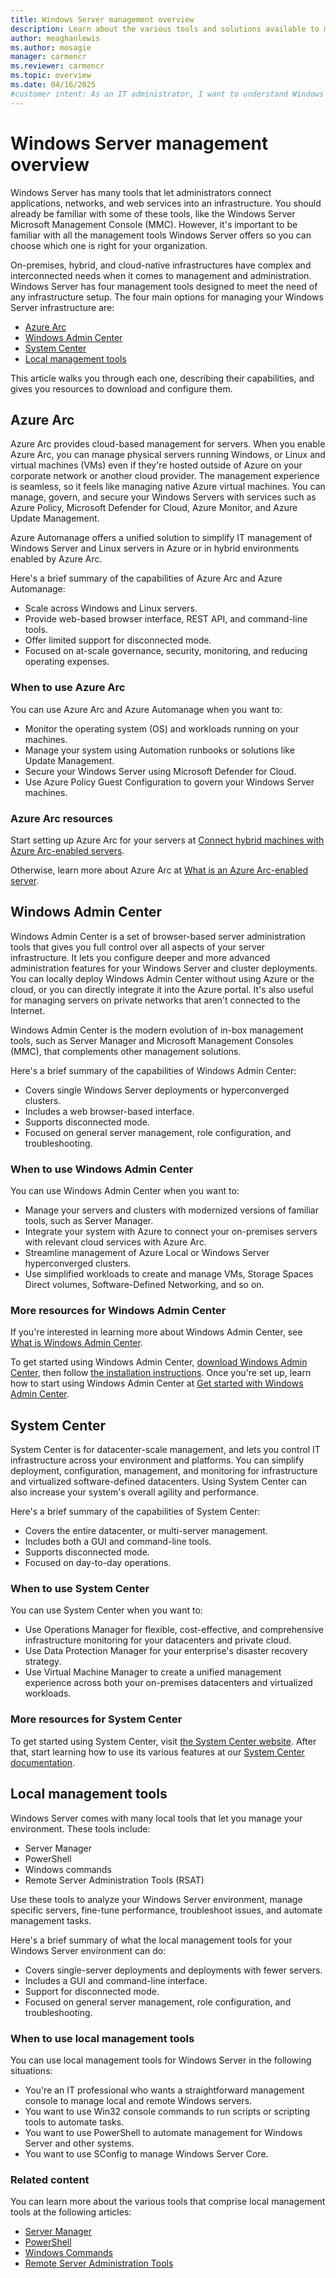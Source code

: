 ```yaml
---
title: Windows Server management overview
description: Learn about the various tools and solutions available to manage Windows Server effectively, including Azure Arc and Windows Admin Center.
author: meaghanlewis
ms.author: mosagie
manager: carmencr
ms.reviewer: carmencr
ms.topic: overview
ms.date: 04/16/2025
#customer intent: As an IT administrator, I want to understand Windows Server management tools so that I can choose the best solution for my organization.
---
```


# Windows Server management overview

Windows Server has many tools that let administrators connect applications, networks, and web services into an infrastructure. You should already be familiar with some of these tools, like the Windows Server Microsoft Management Console (MMC). However, it's important to be familiar with all the management tools Windows Server offers so you can choose which one is right for your organization.

On-premises, hybrid, and cloud-native infrastructures have complex and interconnected needs when it comes to management and administration. Windows Server has four management tools designed to meet the need of any infrastructure setup. The four main options for managing your Windows Server infrastructure are:

- [Azure Arc](#azure-arc)
- [Windows Admin Center](#windows-admin-center)
- [System Center](#system-center)
- [Local management tools](#local-management-tools)

This article walks you through each one, describing their capabilities, and gives you resources to download and configure them.

## Azure Arc

Azure Arc provides cloud-based management for servers. When you enable Azure Arc, you can manage physical servers running Windows, or Linux and virtual machines (VMs) even if they're hosted outside of Azure on your corporate network or another cloud provider. The management experience is seamless, so it feels like managing native Azure virtual machines. You can manage, govern, and secure your Windows Servers with services such as Azure Policy, Microsoft Defender for Cloud, Azure Monitor, and Azure Update Management.

Azure Automanage offers a unified solution to simplify IT management of Windows Server and Linux servers in Azure or in hybrid environments enabled by Azure Arc.

Here's a brief summary of the capabilities of Azure Arc and Azure Automanage:

- Scale across Windows and Linux servers.
- Provide web-based browser interface, REST API, and command-line tools.
- Offer limited support for disconnected mode.
- Focused on at-scale governance, security, monitoring, and reducing operating expenses.

### When to use Azure Arc

You can use Azure Arc and Azure Automanage when you want to:

- Monitor the operating system (OS) and workloads running on your machines.
- Manage your system using Automation runbooks or solutions like Update Management.
- Secure your Windows Server using Microsoft Defender for Cloud.
- Use Azure Policy Guest Configuration to govern your Windows Server machines.

### Azure Arc resources

Start setting up Azure Arc for your servers at [Connect hybrid machines with Azure Arc-enabled servers](/azure/azure-arc/servers/learn/quick-enable-hybrid-vm).

Otherwise, learn more about Azure Arc at [What is an Azure Arc-enabled server](/azure/azure-arc/servers/overview).

## Windows Admin Center

Windows Admin Center is a set of browser-based server administration tools that gives you full control over all aspects of your server infrastructure. It lets you configure deeper and more advanced administration features for your Windows Server and cluster deployments. You can locally deploy Windows Admin Center without using Azure or the cloud, or you can directly integrate it into the Azure portal. It's also useful for managing servers on private networks that aren't connected to the Internet.

Windows Admin Center is the modern evolution of in-box management tools, such as Server Manager and Microsoft Management Consoles (MMC), that complements other management solutions.

Here's a brief summary of the capabilities of Windows Admin Center:

- Covers single Windows Server deployments or hyperconverged clusters.
- Includes a web browser-based interface.
- Supports disconnected mode.
- Focused on general server management, role configuration, and troubleshooting.

### When to use Windows Admin Center

You can use Windows Admin Center when you want to:

- Manage your servers and clusters with modernized versions of familiar tools, such as Server Manager.
- Integrate your system with Azure to connect your on-premises servers with relevant cloud services with Azure Arc.
- Streamline management of Azure Local or Windows Server hyperconverged clusters.
- Use simplified workloads to create and manage VMs, Storage Spaces Direct volumes, Software-Defined Networking, and so on.

### More resources for Windows Admin Center

If you're interested in learning more about Windows Admin Center, see [What is Windows Admin Center](../manage/windows-admin-center/understand/what-is.md).

To get started using Windows Admin Center, [download Windows Admin Center](https://www.microsoft.com/evalcenter/evaluate-windows-admin-center), then follow [the installation instructions](../manage/windows-admin-center/deploy/install.md). Once you're set up, learn how to start using Windows Admin Center at [Get started with Windows Admin Center](../manage/windows-admin-center/use/get-started.md).

## System Center

System Center is for datacenter-scale management, and lets you control IT infrastructure across your environment and platforms. You can simplify deployment, configuration, management, and monitoring for infrastructure and virtualized software-defined datacenters. Using System Center can also increase your system's overall agility and performance.

Here's a brief summary of the capabilities of System Center:

- Covers the entire datacenter, or multi-server management.
- Includes both a GUI and command-line tools.
- Supports disconnected mode.
- Focused on day-to-day operations.

### When to use System Center

You can use System Center when you want to:

- Use Operations Manager for flexible, cost-effective, and comprehensive infrastructure monitoring for your datacenters and private cloud.
- Use Data Protection Manager for your enterprise's disaster recovery strategy.
- Use Virtual Machine Manager to create a unified management experience across both your on-premises datacenters and virtualized workloads.

### More resources for System Center

To get started using System Center, visit [the System Center website](https://www.microsoft.com/system-center). After that, start learning how to use its various features at our [System Center documentation](/system-center).

## Local management tools

Windows Server comes with many local tools that let you manage your environment. These tools include:

- Server Manager
- PowerShell
- Windows commands
- Remote Server Administration Tools (RSAT)

Use these tools to analyze your Windows Server environment, manage specific servers, fine-tune performance, troubleshoot issues, and automate management tasks.

Here's a brief summary of what the local management tools for your Windows Server environment can do:

- Covers single-server deployments and deployments with fewer servers.
- Includes a GUI and command-line interface.
- Support for disconnected mode.
- Focused on general server management, role configuration, and troubleshooting.

### When to use local management tools

You can use local management tools for Windows Server in the following situations:

- You're an IT professional who wants a straightforward management console to manage local and remote Windows servers.
- You want to use Win32 console commands to run scripts or scripting tools to automate tasks.
- You want to use PowerShell to automate management for Windows Server and other systems.
- You want to use SConfig to manage Windows Server Core.

### Related content

You can learn more about the various tools that comprise local management tools at the following articles:

- [Server Manager](server-manager/server-manager.md)
- [PowerShell](/powershell/scripting/overview)
- [Windows Commands](windows-commands/windows-commands.md)
- [Remote Server Administration Tools](../remote/remote-server-administration-tools.md)

